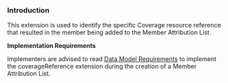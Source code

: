### Introduction

This extension is used to identify the specific Coverage resource reference that resulted in the member being added to the Member Attribution List. 

**Implementation Requirements**

Implementers are advised to read [Data Model Requirements](spec.html#member-attribution-list-data-model-requirements) to implement the coverageReference extension during the creation of a Member Attribution List.





